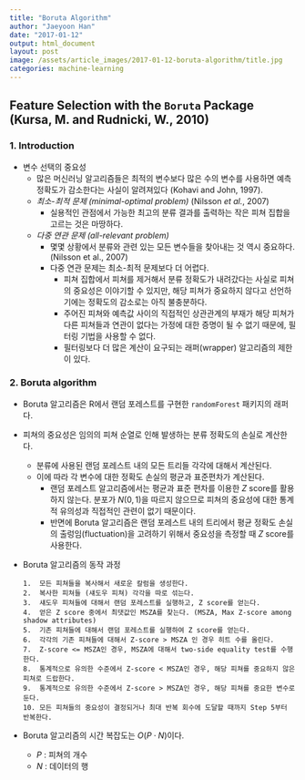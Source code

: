 ```yaml
---
title: "Boruta Algorithm"
author: "Jaeyoon Han"
date: "2017-01-12"
output: html_document
layout: post
image: /assets/article_images/2017-01-12-boruta-algorithm/title.jpg
categories: machine-learning
---
```






## Feature Selection with the `Boruta` Package (Kursa, M. and Rudnicki, W., 2010)

### 1. Introduction

-	변수 선택의 중요성
	-	많은 머신러닝 알고리즘들은 최적의 변수보다 많은 수의 변수를 사용하면 예측 정확도가 감소한다는 사실이 알려져있다 (Kohavi and John, 1997).
	-	*최소-최적 문제 (minimal-optimal problem)* (Nilsson *et al.*, 2007)
		-	실용적인 관점에서 가능한 최고의 분류 결과를 출력하는 작은 피쳐 집합을 고르는 것은 마땅하다.
	-	*다중 연관 문제 (all-relevant problem)*
		-	몇몇 상황에서 분류와 관련 있는 모든 변수들을 찾아내는 것 역시 중요하다. (Nilsson et al., 2007)
		-	다중 연관 문제는 최소-최적 문제보다 더 어렵다.
			-	피쳐 집합에서 피쳐를 제거해서 분류 정확도가 내려갔다는 사실로 피쳐의 중요성은 이야기할 수 있지만, 해당 피쳐가 중요하지 않다고 선언하기에는 정확도의 감소로는 아직 불충분하다.
			-	주어진 피쳐와 예측값 사이의 직접적인 상관관계의 부재가 해당 피쳐가 다른 피쳐들과 연관이 없다는 가정에 대한 증명이 될 수 없기 때문에, 필터링 기법을 사용할 수 없다.
			-	필터링보다 더 많은 계산이 요구되는 래퍼(wrapper) 알고리즘의 제한이 있다.

### 2. Boruta algorithm

-	Boruta 알고리즘은 R에서 랜덤 포레스트를 구현한 `randomForest` 패키지의 래퍼다.
-	피쳐의 중요성은 임의의 피쳐 순열로 인해 발생하는 분류 정확도의 손실로 계산한다.

	-	분류에 사용된 랜덤 포레스트 내의 모든 트리들 각각에 대해서 계산된다.
	-	이에 따라 각 변수에 대한 정확도 손실의 평균과 표준편차가 계산된다.
		-	랜덤 포레스트 알고리즘에서는 평균과 표준 편차를 이용한 $Z$ score를 활용하지 않는다. 분포가 $N(0, 1)$을 따르지 않으므로 피쳐의 중요성에 대한 통계적 유의성과 직접적인 관련이 없기 때문이다.
		-	반면에 Boruta 알고리즘은 랜덤 포레스트 내의 트리에서 평균 정확도 손실의 출렁임(fluctuation)을 고려하기 위해서 중요성을 측정할 때 $Z$ score를 사용한다.

-	Boruta 알고리즘의 동작 과정

	```
	1.  모든 피쳐들을 복사해서 새로운 칼럼을 생성한다.
	2.  복사한 피쳐들 (섀도우 피쳐) 각각을 따로 섞는다.
	3.  섀도우 피쳐들에 대해서 랜덤 포레스트를 실행하고, Z score를 얻는다.
	4.  얻은 Z score 중에서 최댓값인 MSZA를 찾는다. (MSZA, Max Z-score among shadow attributes)
	5.  기존 피쳐들에 대해서 랜덤 포레스트를 실행하여 Z score를 얻는다.
	6.  각각의 기존 피쳐들에 대해서 Z-score > MSZA 인 경우 히트 수를 올린다.
	7.  Z-score <= MSZA인 경우, MSZA에 대해서 two-side equality test를 수행한다.
	8.  통계적으로 유의한 수준에서 Z-score < MSZA인 경우, 해당 피쳐를 중요하지 않은 피쳐로 드랍한다.
	9.  통계적으로 유의한 수준에서 Z-score > MSZA인 경우, 해당 피쳐를 중요한 변수로 둔다.
	10. 모든 피쳐들의 중요성이 결정되거나 최대 반복 회수에 도달할 때까지 Step 5부터 반복한다.
	```

-	Boruta 알고리즘의 시간 복잡도는 $O(P \cdot N)$이다.

	-	$P$ : 피쳐의 개수
	-	$N$ : 데이터의 행
